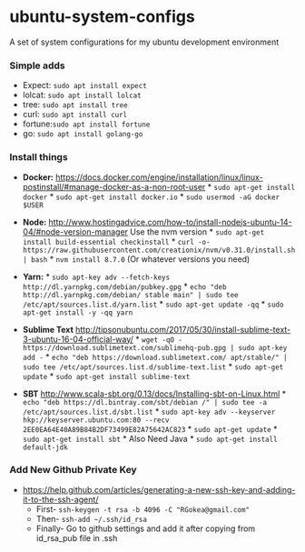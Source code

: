 # ubuntu-system-configs
A set of system configurations for my ubuntu development environment

### Simple adds
  * Expect: `sudo apt install expect` 
  * lolcat: `sudo apt install lolcat`
  * tree:   `sudo apt install tree`
  * curl:   `sudo apt install curl`
  * fortune:`sudo apt install fortune` 
  * go:     `sudo apt install golang-go`


### Install things
  *  **Docker:** https://docs.docker.com/engine/installation/linux/linux-postinstall/#manage-docker-as-a-non-root-user
    * `sudo apt-get install docker`
    * `sudo apt-get install docker.io`
    * `sudo usermod -aG docker $USER`
    
  *  **Node:**  http://www.hostingadvice.com/how-to/install-nodejs-ubuntu-14-04/#node-version-manager  Use the nvm version
    * `sudo apt-get install build-essential checkinstall`
    * `curl -o- https://raw.githubusercontent.com/creationix/nvm/v0.31.0/install.sh | bash`
    * `nvm install 8.7.0`  (Or whatever versions you need)
  
  *  **Yarn:** 
    * `sudo apt-key adv --fetch-keys http://dl.yarnpkg.com/debian/pubkey.gpg`
    * `echo "deb http://dl.yarnpkg.com/debian/ stable main" | sudo tee /etc/apt/sources.list.d/yarn.list`
    * `sudo apt-get update -qq`
    * `sudo apt-get install -y -qq yarn`
  
  *  **Sublime Text**  http://tipsonubuntu.com/2017/05/30/install-sublime-text-3-ubuntu-16-04-official-way/
    * `wget -qO - https://download.sublimetext.com/sublimehq-pub.gpg | sudo apt-key add -`
    * `echo "deb https://download.sublimetext.com/ apt/stable/" | sudo tee /etc/apt/sources.list.d/sublime-text.list`
    * `sudo apt-get update`
    * `sudo apt-get install sublime-text`
  
  *  **SBT**  http://www.scala-sbt.org/0.13/docs/Installing-sbt-on-Linux.html
    * `echo "deb https://dl.bintray.com/sbt/debian /" | sudo tee -a /etc/apt/sources.list.d/sbt.list`
    * `sudo apt-key adv --keyserver hkp://keyserver.ubuntu.com:80 --recv 2EE0EA64E40A89B84B2DF73499E82A75642AC823`
    * `sudo apt-get update`
    * `sudo apt-get install sbt`
    * Also Need Java
    * `sudo apt-get install default-jdk`
    
  
  
### Add New Github Private Key
  * https://help.github.com/articles/generating-a-new-ssh-key-and-adding-it-to-the-ssh-agent/
    * First-  `ssh-keygen -t rsa -b 4096 -C "RGokea@gmail.com"`
    * Then-  `ssh-add ~/.ssh/id_rsa`
    * Finally- Go to github settings and add it after copying from id_rsa_pub file in .ssh
